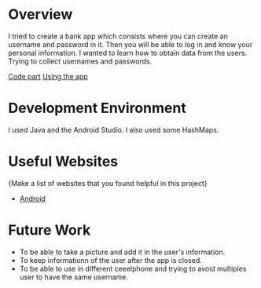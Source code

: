 # Overview

I tried to create a bank app which consists where you can create an username and password in it. Then you will be able
to log in and know your personal information. 
I wanted to learn how to obtain data from the users. Trying to collect usernames and passwords. 


[Code part](https://www.youtube.com/watch?v=nQ98XdlGwvg)
[Using the app](https://www.youtube.com/watch?v=bbUgnPLfuLw)

# Development Environment

I used Java and the Android Studio. 
I also used some HashMaps. 

# Useful Websites

{Make a list of websites that you found helpful in this project}
* [Android](https://www.tutorialspoint.com/android/android_studio.htm)


# Future Work

* To be able to take a picture and add it in the user's information.
* To keep informationn of the user after the app is closed. 
* To be able to use in different ceeelphone and trying to avoid multiples user to have the same username. 
